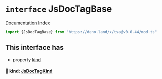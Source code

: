 # `interface` JsDocTagBase

[Documentation Index](../README.md)

```ts
import {JsDocTagBase} from "https://deno.land/x/tsa@v0.0.44/mod.ts"
```

## This interface has

- property [kind](#-kind-jsdoctagkind)


#### 📄 kind: [JsDocTagKind](../type.JsDocTagKind/README.md)



